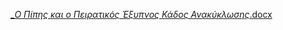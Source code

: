 [__Ο Πίπης και ο Πειρατικός Έξυπνος Κάδος Ανακύκλωσης_.docx](https://github.com/user-attachments/files/20650232/__._.docx)
